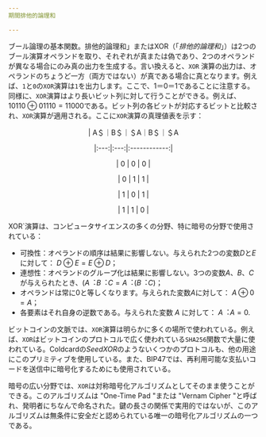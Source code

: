 ```yaml
---
期間排他的論理和

---
```

ブール論理の基本関数。排他的論理和」またはXOR（「*排他的論理和*」）は2つのブール演算オペランドを取り、それぞれが真または偽であり、2つのオペランドが異なる場合にのみ真の出力を生成する。言い換えると、`XOR` 演算の出力は、オペランドのちょうど一方（両方ではない）が真である場合に真となります。例えば、`1`と`0`の`XOR`演算は`1`を出力します。ここで、$1 ＝ 0 ＝ 1$であることに注意する。同様に、`XOR`演算はより長いビット列に対して行うことができる。例えば、$10110 \oplus 01110 = 11000$である。ビット列の各ビットが対応するビットと比較され、`XOR`演算が適用される。ここに`XOR`演算の真理値表を示す：

<div align="center">

| A＄｜B＄｜＄A｜B＄｜＄A

|:---:|:---:|:------------:|

| $0$ | $0$ | $0$ |

| $0$ | $1$ | $1$ |

| $1$ | $0$ | $1$ |

| $1$ | $1$ | $0$ |

</div>

XOR`演算は、コンピュータサイエンスの多くの分野、特に暗号の分野で使用されている：


- 可換性：オペランドの順序は結果に影響しない。与えられた2つの変数$D$と$E$に対して： $D \oplus E = E \oplus D$；
- 連想性：オペランドのグループ化は結果に影響しない。3つの変数$A$、$B$、$C$が与えられたとき、$(A ︓ B ︓ C = A ︓ (B ︓ C)$；
- オペランドは常に0と等しくなります。与えられた変数$A$に対して： $A \oplus 0 = A$；
- 各要素はそれ自身の逆数である。与えられた変数 $A$ に対して： $A ︓ A = 0$.

ビットコインの文脈では、`XOR`演算は明らかに多くの場所で使われている。例えば、`XOR`はビットコインのプロトコルで広く使われている`SHA256`関数で大量に使われている。Coldcardの*SeedXOR*のようないくつかのプロトコルも、他の用途にこのプリミティブを使用している。また、BIP47では、再利用可能な支払いコードを送信中に暗号化するためにも使用されている。

暗号の広い分野では、`XOR`は対称暗号化アルゴリズムとしてそのまま使うことができる。このアルゴリズムは "One-Time Pad "または "Vernam Cipher "と呼ばれ、発明者にちなんで命名された。鍵の長さの関係で実用的ではないが、このアルゴリズムは無条件に安全だと認められている唯一の暗号化アルゴリズムの一つである。